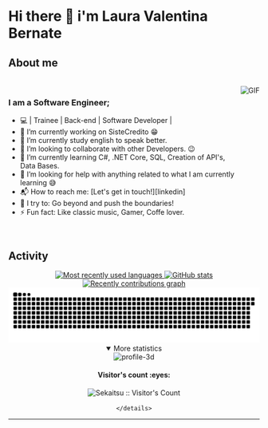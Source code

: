 # Hi there 👋 i'm Laura Valentina Bernate

<h2 align="Left">About me</h2>
<br>

<img align="right" height="270px" alt="GIF" src="https://i.pinimg.com/originals/e4/26/70/e426702edf874b181aced1e2fa5c6cde.gif" />

### I am a Software Engineer;
- 💻 | Trainee | Back-end | Software Developer |
- 🔭 I’m currently working on SisteCredito :grin:
- 🌱 I’m currently study english to speak better.
- 👯 I’m looking to collaborate with other Developers. :wink:
- 🌱 I’m currently learning C#, .NET Core, SQL, Creation of API's, Data Bases.
- 🤔 I’m looking for help with anything related to what I am currently learning 😅
- 📬 How to reach me: [Let's get in touch!][linkedin]
- 🧗 I try to: Go beyond and push the boundaries!
- ⚡ Fun fact: Like classic music, Gamer, Coffe lover.
<br>


## Activity
<div align="center">
    <a href="https://github.com/Sekaitsu/Sekaitsu">
	<img height="180em" src="https://github-readme-stats.vercel.app/api/top-langs/?username=Sekaitsu&layout=compact&langs_count=10&theme=tokyonight&title_color=2895BC&hide=VHDL,Stata&custom_title=Most recently used languages" alt="Most recently used languages">
    <img height="180em" src="https://github-readme-stats.vercel.app/api?username=Sekaitsu&hide=issues&show_icons=true&theme=tokyonight&hideborder=true&title_color=2895BC&icon_color=FE0000&include_all_commits=true" alt="GitHub stats">
	<img src="https://activity-graph.herokuapp.com/graph?username=Sekaitsu&custom_title=Recently%20contributions&hide_border=true&area=true&area_color=2895BC&point=FE0000&line=2895BC&theme=react-dark" alt="Recently contributions graph">
	<img src="https://github.com/h-ssiqueira/h-ssiqueira/blob/output/dist/github-contribution-grid-snake.svg" alt="Snake animation">
	</a>
	<br>
	<details open>
		<summary>More statistics</summary>
		<img src="https://github.com/Sekaitsu/Sekaitsu/blob/output/profile-3d-contrib/profile-night-green.svg" alt="profile-3d">
		<br>
        <h4 align="Center">Visitor's count :eyes:</h4>
        <p align="Center"><img src="https://profile-counter.glitch.me/{Sekaitsu}/count.svg" alt="Sekaitsu :: Visitor's Count" /></p>

	</details>
</div>

---
